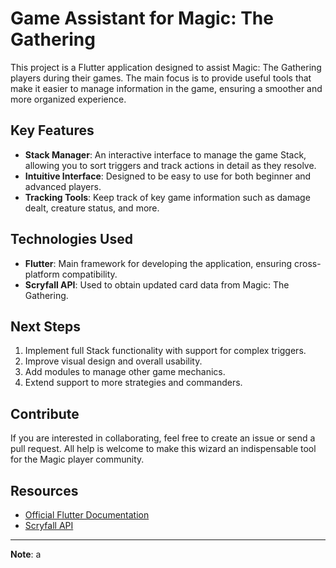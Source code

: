 # Game Assistant for Magic: The Gathering

This project is a Flutter application designed to assist Magic: The Gathering players during their games. The main focus is to provide useful tools that make it easier to manage information in the game, ensuring a smoother and more organized experience.

## Key Features

- **Stack Manager**: An interactive interface to manage the game Stack, allowing you to sort triggers and track actions in detail as they resolve.
- **Intuitive Interface**: Designed to be easy to use for both beginner and advanced players.
- **Tracking Tools**: Keep track of key game information such as damage dealt, creature status, and more.

## Technologies Used

- **Flutter**: Main framework for developing the application, ensuring cross-platform compatibility.
- **Scryfall API**: Used to obtain updated card data from Magic: The Gathering.

## Next Steps

1. Implement full Stack functionality with support for complex triggers.
2. Improve visual design and overall usability.
3. Add modules to manage other game mechanics.
4. Extend support to more strategies and commanders.

## Contribute

If you are interested in collaborating, feel free to create an issue or send a pull request. All help is welcome to make this wizard an indispensable tool for the Magic player community.

## Resources

- [Official Flutter Documentation](https://docs.flutter.dev/)
- [Scryfall API](https://scryfall.com/docs/api)

---

**Note**: a
